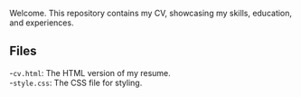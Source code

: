 Welcome. This repository contains my CV, showcasing my skills, education, and experiences.

## Files

-`cv.html`: The HTML version of my resume.  
-`style.css`: The CSS file for styling.